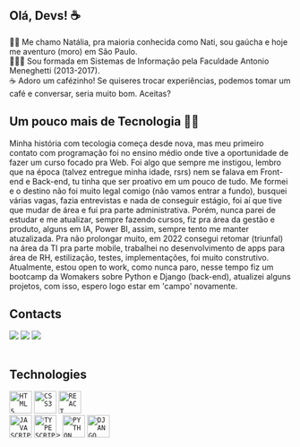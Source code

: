 ## Olá, Devs! ☕
👩‍💻 Me chamo Natália, pra maioria conhecida como Nati, sou gaúcha e hoje me aventuro (moro) em São Paulo. </br>
👩🏻‍🎓 Sou formada em Sistemas de Informação pela Faculdade Antonio Meneghetti (2013-2017). </br>
☕ Adoro um cafézinho! Se quiseres trocar experiências, podemos tomar um café e conversar, seria muito bom. Aceitas?

## Um pouco mais de Tecnologia 🚀🚀
Minha história com tecologia começa desde nova, mas meu primeiro contato com programação foi no ensino médio onde tive a oportunidade de fazer um curso focado pra Web. Foi algo que sempre me instigou, lembro que na época (talvez entregue minha idade, rsrs) nem se falava em Front-end e Back-end, tu tinha que ser proativo em um pouco de tudo. Me formei e o destino não foi muito legal comigo (não vamos entrar a fundo), busquei várias vagas,  fazia entrevistas e nada de conseguir estágio, foi aí que tive que mudar de área e fui pra parte administrativa. Porém, nunca parei de estudar e me atualizar, sempre fazendo cursos, fiz pra área da gestão e produto, alguns em IA, Power BI, assim, sempre tento me manter atuzalizada. Pra não prolongar muito, em 2022 consegui retomar (triunfal) na área da TI pra parte mobile, trabalhei no desenvolvimento de apps para área de RH, estilização, testes, implementações, foi muito construtivo. Atualmente, estou open to work, como nunca paro, nesse tempo fiz um bootcamp da Womakers sobre Python e Django (back-end), atualizei alguns projetos, com isso, espero logo estar em 'campo' novamente.

## Contacts
 <div>
<a href="https://www.linkedin.com/in/nataliaabarno/" target="_blank"><img loading="lazy" src="https://img.shields.io/badge/-LinkedIn-%230077B5?style=for-the-badge&logo=linkedin&logoColor=white" target="_blank"></a>
<a href="https://www.instagram.com/nati.abarno/" target="_blank"><img loading="lazy" src="https://img.shields.io/badge/-Instagram-%23E4405F?style=for-the-badge&logo=instagram&logoColor=white" target="_blank"></a>
<a href = "mailto:contato@devfront.nati"><img loading="lazy" src="https://img.shields.io/badge/Gmail-D14836?style=for-the-badge&logo=gmail&logoColor=white" target="_blank"></a>
 </div>
 
</br>

## Technologies
<code><img width="40px" src="https://cdn.jsdelivr.net/gh/devicons/devicon/icons/html5/html5-original-wordmark.svg" title = "HTML5" /></code>
<code><img width="40px" src="https://cdn.jsdelivr.net/gh/devicons/devicon/icons/css3/css3-original-wordmark.svg" title = "CSS3" /></code>
<code><img width="40px" src="https://cdn.jsdelivr.net/gh/devicons/devicon@latest/icons/react/react-original-wordmark.svg" title = "REACT" /> </code>
<code><img width="40px" src="https://cdn.jsdelivr.net/gh/devicons/devicon/icons/javascript/javascript-original.svg" title = "JAVASCRIPT"/></code>
<code><img width="40px" src="https://cdn.jsdelivr.net/gh/devicons/devicon@latest/icons/typescript/typescript-original.svg" title= "TYPESCRIPT"/>></code>
<code><img width="40px" src="https://cdn.jsdelivr.net/gh/devicons/devicon@latest/icons/python/python-original.svg" title ="PYTHON" /></code>
<code><img width="40px" src="https://cdn.jsdelivr.net/gh/devicons/devicon@latest/icons/django/django-plain.svg" title ="DJANGO" /></code>



